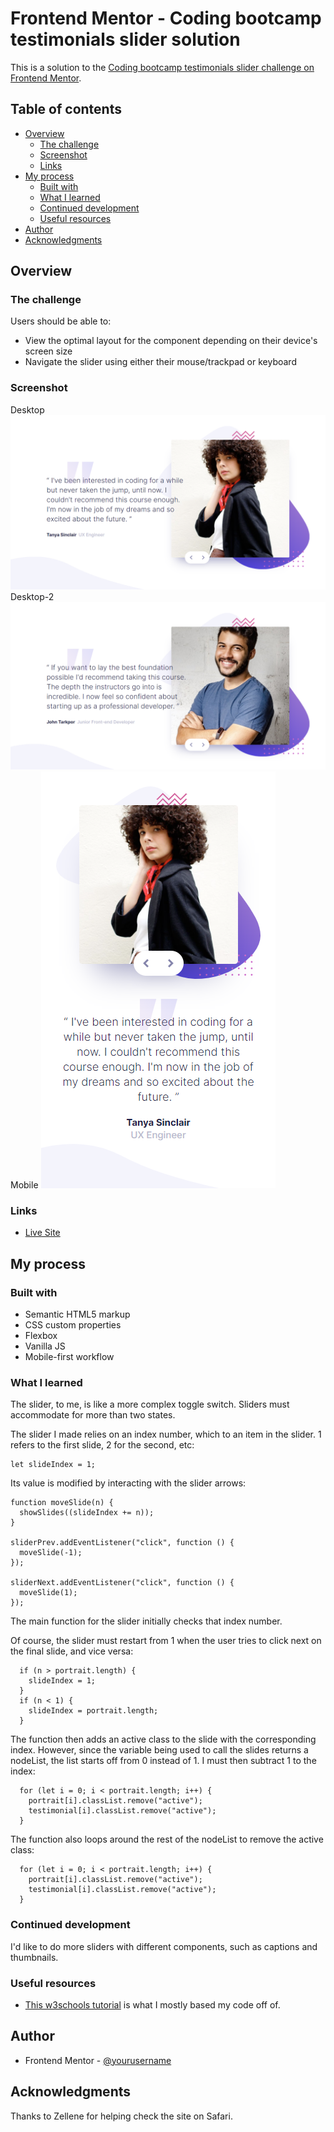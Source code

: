 # Frontend Mentor - Coding bootcamp testimonials slider solution

This is a solution to the [Coding bootcamp testimonials slider challenge on Frontend Mentor](https://www.frontendmentor.io/challenges/coding-bootcamp-testimonials-slider-4FNyLA8JL).

## Table of contents

- [Overview](#overview)
  - [The challenge](#the-challenge)
  - [Screenshot](#screenshot)
  - [Links](#links)
- [My process](#my-process)
  - [Built with](#built-with)
  - [What I learned](#what-i-learned)
  - [Continued development](#continued-development)
  - [Useful resources](#useful-resources)
- [Author](#author)
- [Acknowledgments](#acknowledgments)

## Overview

### The challenge

Users should be able to:

- View the optimal layout for the component depending on their device's screen size
- Navigate the slider using either their mouse/trackpad or keyboard

### Screenshot

Desktop
![Desktop](images/screenshot-desktop.png)
Desktop-2
![Desktop-2](images/screenshot-desktop-2.png)
Mobile
![Mobile](images/screenshot-mobile.png)

### Links

- [Live Site](https://gc30-testimonials-slider.netlify.app/)

## My process

### Built with

- Semantic HTML5 markup
- CSS custom properties
- Flexbox
- Vanilla JS
- Mobile-first workflow

### What I learned

The slider, to me, is like a more complex toggle switch. Sliders must accommodate for more than two states.

The slider I made relies on an index number, which to an item in the slider. 1 refers to the first slide, 2 for the second, etc:

```
let slideIndex = 1;
```

Its value is modified by interacting with the slider arrows:

```
function moveSlide(n) {
  showSlides((slideIndex += n));
}

sliderPrev.addEventListener("click", function () {
  moveSlide(-1);
});

sliderNext.addEventListener("click", function () {
  moveSlide(1);
});
```

The main function for the slider initially checks that index number.

Of course, the slider must restart from 1 when the user tries to click next on the final slide, and vice versa:

```
  if (n > portrait.length) {
    slideIndex = 1;
  }
  if (n < 1) {
    slideIndex = portrait.length;
  }
```

The function then adds an active class to the slide with the corresponding index. However, since the variable being used to call the slides returns a nodeList, the list starts off from 0 instead of 1. I must then subtract 1 to the index:

```
  for (let i = 0; i < portrait.length; i++) {
    portrait[i].classList.remove("active");
    testimonial[i].classList.remove("active");
  }
```

The function also loops around the rest of the nodeList to remove the active class:

```
  for (let i = 0; i < portrait.length; i++) {
    portrait[i].classList.remove("active");
    testimonial[i].classList.remove("active");
  }
```

### Continued development

I'd like to do more sliders with different components, such as captions and thumbnails.

### Useful resources

- [This w3schools tutorial](https://www.w3schools.com/howto/howto_js_slideshow.asp) is what I mostly based my code off of.

## Author

- Frontend Mentor - [@yourusername](https://www.frontendmentor.io/profile/GioCura)

## Acknowledgments

Thanks to Zellene for helping check the site on Safari.
